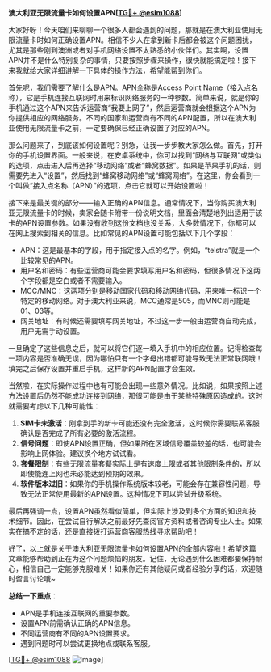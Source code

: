 **澳大利亚无限流量卡如何设置APN[[TG💪+ @esim1088](https://t.me/s/esim1088)]**

大家好呀！今天咱们来聊聊一个很多人都会遇到的问题，那就是在澳大利亚使用无限流量卡时如何正确设置APN。相信不少人在拿到新卡后都会被这个问题困扰，尤其是那些刚到澳洲或者对手机网络设置不太熟悉的小伙伴们。其实啊，设置APN并不是什么特别复杂的事情，只要按照步骤来操作，很快就能搞定啦！接下来我就给大家详细讲解一下具体的操作方法，希望能帮到你们。

首先呢，我们需要了解什么是APN。APN全称是Access Point Name（接入点名称），它是手机连接互联网时用来标识网络服务的一种参数。简单来说，就是你的手机通过这个APN来告诉运营商“我要上网了”，然后运营商就会根据这个APN为你提供相应的网络服务。不同的国家和运营商有不同的APN配置，所以在澳大利亚使用无限流量卡之前，一定要确保已经正确设置了对应的APN。

那么问题来了，到底该如何设置呢？别急，让我一步步教大家怎么做。首先，打开你的手机设置界面。一般来说，在安卓系统中，你可以找到“网络与互联网”或类似的选项，点击进入后再选择“移动网络”或者“蜂窝数据”。如果是苹果手机的话，则需要先进入“设置”，然后找到“蜂窝移动网络”或“蜂窝网络”。在这里，你会看到一个叫做“接入点名称（APN）”的选项，点击它就可以开始设置啦！

接下来是最关键的部分——输入正确的APN信息。通常情况下，当你购买澳大利亚无限流量卡的时候，卖家会随卡附带一份说明文档，里面会清楚地列出适用于该卡的APN设置参数。如果没有收到这份文档也没关系，大多数情况下，你都可以在网上搜索到相关的信息。比如常见的APN设置可能包括以下几个字段：

- APN：这是最基本的字段，用于指定接入点的名字。例如，“telstra”就是一个比较常见的APN。
- 用户名和密码：有些运营商可能会要求填写用户名和密码，但很多情况下这两个字段都是空白或者不需要输入。
- MCC/MNC：这两项分别是移动国家代码和移动网络代码，用来唯一标识一个特定的移动网络。对于澳大利亚来说，MCC通常是505，而MNC则可能是01、03等。
- 网关地址：有时候还需要填写网关地址，不过这一步一般由运营商自动完成，用户无需手动设置。

一旦确定了这些信息之后，就可以将它们逐一填入手机中的相应位置。记得检查每一项内容是否准确无误，因为哪怕只有一个字母出错都可能导致无法正常联网哦！填完之后保存设置并重启手机，这样新的APN配置才会生效。

当然啦，在实际操作过程中也有可能会出现一些意外情况。比如说，如果按照上述方法设置后仍然不能成功连接到网络，那很可能是由于某些特殊原因造成的。这时就需要考虑以下几种可能性：

1. **SIM卡未激活**：刚拿到手的新卡可能还没有完全激活，这时候你需要联系客服确认是否完成了所有必要的激活流程。
2. **信号问题**：即使APN设置正确，但如果所在区域信号覆盖较差的话，也可能会影响上网体验。建议换个地方试试看。
3. **套餐限制**：有些无限流量套餐实际上是有速度上限或者其他限制条件的，所以即使能连上网也未必能达到预期的效果。
4. **软件版本过旧**：如果你的手机操作系统版本较老，可能会存在兼容性问题，导致无法正常使用最新的APN设置。这种情况下可以尝试升级系统。

最后再强调一点，设置APN虽然看似简单，但实际上涉及到多个方面的知识和技术细节。因此，在尝试自行解决之前最好先查阅官方资料或者咨询专业人士。如果实在搞不定的话，还是直接拨打运营商客服热线寻求帮助吧！

好了，以上就是关于澳大利亚无限流量卡如何设置APN的全部内容啦！希望这篇文章能够帮助到正在为这个问题烦恼的朋友。记住，无论遇到什么困难都要保持耐心，相信自己一定能够克服难关！如果你还有其他疑问或者经验分享的话，欢迎随时留言讨论哦~

**总结一下重点**：
- APN是手机连接互联网的重要参数。
- 设置APN前需确认正确的APN信息。
- 不同运营商有不同的APN设置要求。
- 遇到问题时可以尝试更换地点或联系客服。

[[TG💪+ @esim1088](https://t.me/s/esim1088) ![Image](https://i.postimg.cc/4NQfJmqS/Snipaste-2025-05-13-00-14-12.png)]